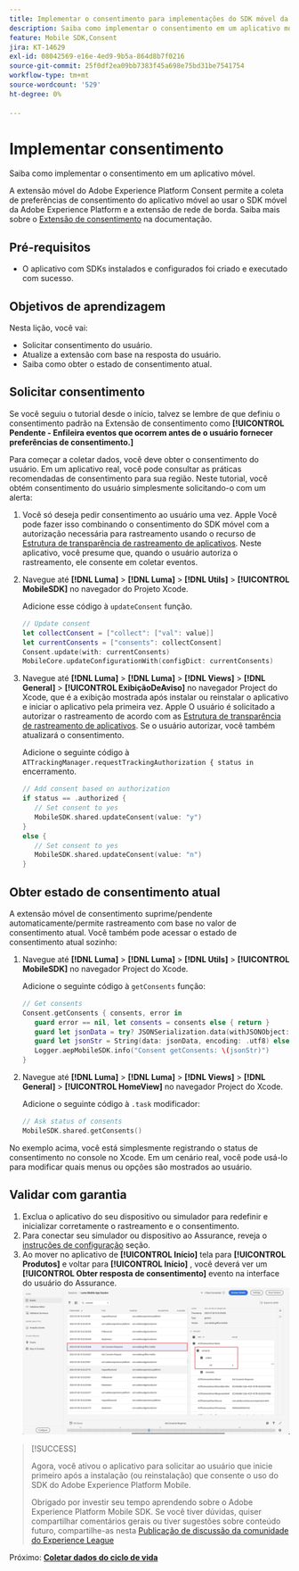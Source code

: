 ```yaml
---
title: Implementar o consentimento para implementações do SDK móvel da Platform
description: Saiba como implementar o consentimento em um aplicativo móvel.
feature: Mobile SDK,Consent
jira: KT-14629
exl-id: 08042569-e16e-4ed9-9b5a-864d8b7f0216
source-git-commit: 25f0df2ea09bb7383f45a698e75bd31be7541754
workflow-type: tm+mt
source-wordcount: '529'
ht-degree: 0%

---
```


# Implementar consentimento

Saiba como implementar o consentimento em um aplicativo móvel.

A extensão móvel do Adobe Experience Platform Consent permite a coleta de preferências de consentimento do aplicativo móvel ao usar o SDK móvel da Adobe Experience Platform e a extensão de rede de borda. Saiba mais sobre o [Extensão de consentimento](https://developer.adobe.com/client-sdks/documentation/consent-for-edge-network/) na documentação.

## Pré-requisitos

* O aplicativo com SDKs instalados e configurados foi criado e executado com sucesso.

## Objetivos de aprendizagem

Nesta lição, você vai:

* Solicitar consentimento do usuário.
* Atualize a extensão com base na resposta do usuário.
* Saiba como obter o estado de consentimento atual.

## Solicitar consentimento

Se você seguiu o tutorial desde o início, talvez se lembre de que definiu o consentimento padrão na Extensão de consentimento como **[!UICONTROL Pendente - Enfileira eventos que ocorrem antes de o usuário fornecer preferências de consentimento.]**

Para começar a coletar dados, você deve obter o consentimento do usuário. Em um aplicativo real, você pode consultar as práticas recomendadas de consentimento para sua região. Neste tutorial, você obtém consentimento do usuário simplesmente solicitando-o com um alerta:

1. Você só deseja pedir consentimento ao usuário uma vez. Apple Você pode fazer isso combinando o consentimento do SDK móvel com a autorização necessária para rastreamento usando o recurso de [Estrutura de transparência de rastreamento de aplicativos](https://developer.apple.com/documentation/apptrackingtransparency). Neste aplicativo, você presume que, quando o usuário autoriza o rastreamento, ele consente em coletar eventos.

1. Navegue até **[!DNL Luma]** > **[!DNL Luma]** > **[!DNL Utils]** > **[!UICONTROL MobileSDK]** no navegador do Projeto Xcode.

   Adicione esse código à `updateConsent` função.

   ```swift
   // Update consent
   let collectConsent = ["collect": ["val": value]]
   let currentConsents = ["consents": collectConsent]
   Consent.update(with: currentConsents)
   MobileCore.updateConfigurationWith(configDict: currentConsents)
   ```

1. Navegue até **[!DNL Luma]** > **[!DNL Luma]** > **[!DNL Views]** > **[!DNL General]** > **[!UICONTROL ExibiçãoDeAviso]** no navegador Project do Xcode, que é a exibição mostrada após instalar ou reinstalar o aplicativo e iniciar o aplicativo pela primeira vez. Apple O usuário é solicitado a autorizar o rastreamento de acordo com as [Estrutura de transparência de rastreamento de aplicativos](https://developer.apple.com/documentation/apptrackingtransparency). Se o usuário autorizar, você também atualizará o consentimento.

   Adicione o seguinte código à `ATTrackingManager.requestTrackingAuthorization { status in` encerramento.

   ```swift
   // Add consent based on authorization
   if status == .authorized {
      // Set consent to yes
      MobileSDK.shared.updateConsent(value: "y")
   }
   else {
      // Set consent to yes
      MobileSDK.shared.updateConsent(value: "n")
   }
   ```

## Obter estado de consentimento atual

A extensão móvel de consentimento suprime/pendente automaticamente/permite rastreamento com base no valor de consentimento atual. Você também pode acessar o estado de consentimento atual sozinho:

1. Navegue até **[!DNL Luma]** > **[!DNL Luma]** > **[!DNL Utils]** > **[!UICONTROL MobileSDK]** no navegador Project do Xcode.

   Adicione o seguinte código à `getConsents` função:

   ```swift
   // Get consents
   Consent.getConsents { consents, error in
      guard error == nil, let consents = consents else { return }
      guard let jsonData = try? JSONSerialization.data(withJSONObject: consents, options: .prettyPrinted) else { return }
      guard let jsonStr = String(data: jsonData, encoding: .utf8) else { return }
      Logger.aepMobileSDK.info("Consent getConsents: \(jsonStr)")
   }
   ```

2. Navegue até **[!DNL Luma]** > **[!DNL Luma]** > **[!DNL Views]** > **[!DNL General]** > **[!UICONTROL HomeView]** no navegador Project do Xcode.

   Adicione o seguinte código à `.task` modificador:

   ```swift
   // Ask status of consents
   MobileSDK.shared.getConsents()   
   ```

No exemplo acima, você está simplesmente registrando o status de consentimento no console no Xcode. Em um cenário real, você pode usá-lo para modificar quais menus ou opções são mostrados ao usuário.

## Validar com garantia

1. Exclua o aplicativo do seu dispositivo ou simulador para redefinir e inicializar corretamente o rastreamento e o consentimento.
1. Para conectar seu simulador ou dispositivo ao Assurance, reveja o [instruções de configuração](assurance.md#connecting-to-a-session) seção.
1. Ao mover no aplicativo de **[!UICONTROL Início]** tela para **[!UICONTROL Produtos]** e voltar para **[!UICONTROL Início]** , você deverá ver um **[!UICONTROL Obter resposta de consentimento]** evento na interface do usuário do Assurance.
   ![validar consentimento](assets/consent-update.png)


>[!SUCCESS]
>
>Agora, você ativou o aplicativo para solicitar ao usuário que inicie primeiro após a instalação (ou reinstalação) que consente o uso do SDK do Adobe Experience Platform Mobile.
>
>Obrigado por investir seu tempo aprendendo sobre o Adobe Experience Platform Mobile SDK. Se você tiver dúvidas, quiser compartilhar comentários gerais ou tiver sugestões sobre conteúdo futuro, compartilhe-as nesta [Publicação de discussão da comunidade do Experience League](https://experienceleaguecommunities.adobe.com/t5/adobe-experience-platform-data/tutorial-discussion-implement-adobe-experience-cloud-in-mobile/td-p/443796)

Próximo: **[Coletar dados do ciclo de vida](lifecycle-data.md)**
